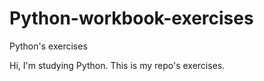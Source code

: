 # Python-workbook-exercises
Python's exercises 

Hi, I'm studying Python. This is my repo's exercises.
